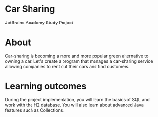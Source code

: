 # Car Sharing
JetBrains Academy Study Project

# About
Car-sharing is becoming a more and more popular green alternative to owning a car. Let's create a program that manages a car-sharing service allowing companies to rent out their cars and find customers.

# Learning outcomes
During the project implementation, you will learn the basics of SQL and work with the H2 database. You will also learn about advanced Java features such as Collections.




